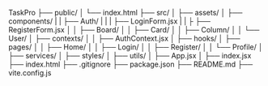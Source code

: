TaskPro
├── public/
│ └── index.html
├── src/
│ ├── assets/
│ ├── components/
| | ├── Auth/
| | | ├── LoginForm.jsx
| | ├ ├── RegisterForm.jsx
│ │ ├── Board/
│ │ ├── Card/
│ │ ├── Column/
│ │ └── User/
│ ├── contexts/
│ │ ├── AuthContext.jsx
│ ├── hooks/
│ ├── pages/
│ │ ├── Home/
│ │ ├── Login/
│ │ ├── Register/
│ │ └── Profile/
│ ├── services/
│ ├── styles/
│ ├── utils/
│ ├── App.jsx
│ ├── index.jsx
├── index.html
├── .gitignore
├── package.json
├── README.md
├── vite.config.js
